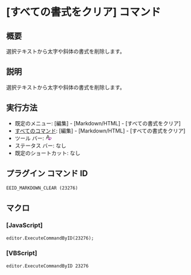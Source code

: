 # \[すべての書式をクリア\] コマンド

## 概要

選択テキストから太字や斜体の書式を削除します。

## 説明

選択テキストから太字や斜体の書式を削除します。

## 実行方法

- 既定のメニュー: \[編集\] \- \[Markdown/HTML\] \- \[すべての書式をクリア\]
- [すべてのコマンド](../../glossary/allcommands): \[編集\] \- \[Markdown/HTML\] \- \[すべての書式をクリア\]
- ツール バー: ![](../../images/markdown_clear.png)
- ステータス バー: なし
- 既定のショートカット: なし

## プラグイン コマンド ID

```
EEID_MARKDOWN_CLEAR (23276)
```

## マクロ

### \[JavaScript\]

```
editor.ExecuteCommandByID(23276);
```

### \[VBScript\]

```
editor.ExecuteCommandByID 23276
```
